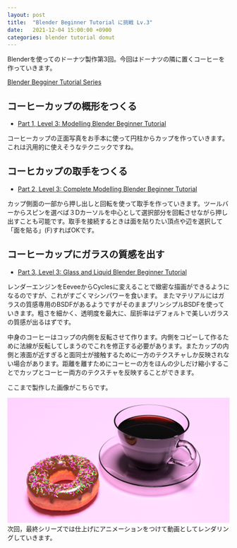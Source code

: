 ```yaml
---
layout: post
title:  "Blender Beginner Tutorial に挑戦 Lv.3"
date:   2021-12-04 15:00:00 +0900
categories: blender tutorial donut
---
```


Blenderを使ってのドーナツ製作第3回。今回はドーナツの隣に置くコーヒーを作っていきます。

[Blender Begginer Tutorial Series](https://www.youtube.com/playlist?list=PLjEaoINr3zgEq0u2MzVgAaHEBt--xLB6U)


## コーヒーカップの概形をつくる
- [Part 1, Level 3: Modelling Blender Beginner Tutorial](https://www.youtube.com/watch?v=7a0cHFs7jkw)

コーヒーカップの正面写真をお手本に使って円柱からカップを作っていきます。これは汎用的に使えそうなテクニックですね。

## コーヒカップの取手をつくる
- [Part 2, Level 3: Complete Modelling Blender Beginner Tutorial](https://www.youtube.com/watch?v=SBtDix7xGOg)

カップ側面の一部から押し出しと回転を使って取手を作っていきます。ツールバーからスピンを選べば３Dカーソルを中心として選択部分を回転させながら押し出すことも可能です。取手を接続するときは面を貼りたい頂点や辺を選択して「面を貼る」(F)すればOKです。

## コーヒーカップにガラスの質感を出す
- [Part 3, Level 3: Glass and Liquid Blender Beginner Tutorial](https://www.youtube.com/watch?v=7w-m13ykLN8)

レンダーエンジンをEeveeからCyclesに変えることで緻密な描画ができるようになるのですが、これがすごくマシンパワーを食います。
またマテリアルにはガラスの質感専用のBSDFがあるようですがそのままプリンシプルBSDFを使っていきます。粗さを細かく、透明度を最大に、屈折率はデフォルトで美しいガラスの質感が出るはずです。

中身のコーヒーはコップの内側を反転させて作ります。内側をコピーして作るために法線が反転してしまうのでこれを修正する必要があります。またカップの内側と液面が近すぎると面同士が接触するために一方のテクスチャしか反映されない場合があります。距離を離すためにコーヒーの方をほんの少しだけ縮小することでカップとコーヒー両方のテクスチャを反映することができます。

ここまで製作した画像がこちらです。


<img src="/images/coffee_and_donut_delicious.png" alt="coffee_and_donut" title="level3">
次回，最終シリーズでは仕上げにアニメーションをつけて動画としてレンダリングしていきます。

